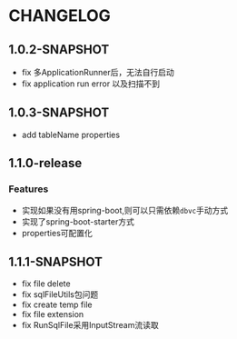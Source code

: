# CHANGELOG
## 1.0.2-SNAPSHOT
 * fix 多ApplicationRunner后，无法自行启动
 * fix application run error 以及扫描不到
## 1.0.3-SNAPSHOT
 * add tableName properties
 
## 1.1.0-release
### Features
 * 实现如果没有用spring-boot,则可以只需依赖`dbvc`手动方式
 * 实现了spring-boot-starter方式
 * properties可配置化
 
## 1.1.1-SNAPSHOT
 * fix file delete
 * fix sqlFileUtils包问题
 * fix create temp file
 * fix file extension
 * fix RunSqlFile采用InputStream流读取